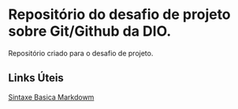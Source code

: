 # Repositório do desafio de projeto sobre Git/Github da DIO.
Repositório criado para o desafio de projeto.

## Links Úteis
[Sintaxe Basica Markdowm](https://www.markdownguide.org/basic-syntax/)
